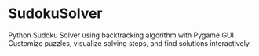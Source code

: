 # SudokuSolver
Python Sudoku Solver using backtracking algorithm with Pygame GUI. Customize puzzles, visualize solving steps, and find solutions interactively.
